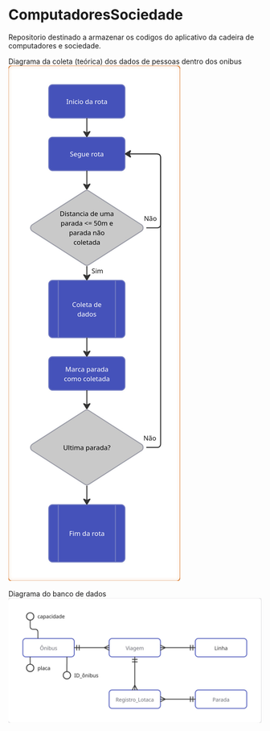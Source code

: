 # ComputadoresSociedade
Repositorio destinado a armazenar os codigos do aplicativo da cadeira de computadores e sociedade.

Diagrama da coleta (teórica) dos dados de pessoas dentro dos onibus
![Diagrama de Fluxo de Coleta](imgs/Diagrama_fluxo_coleta.jpg)

Diagrama do banco de dados
![Diagrama do Banco](imgs/Diagrama_banco.jpg)

